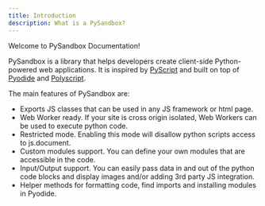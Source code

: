 ```yaml
---
title: Introduction
description: What is a PySandbox?
---
```


Welcome to PySandbox Documentation!

PySandbox is a library that helps developers create client-side Python-powered web applications. It is inspired by [PyScript](https://github.com/pyscript/pyscript) and built on top of [Pyodide](https://github.com/pyodide/pyodide) and [Polyscript](https://github.com/pyscript/polyscript).

The main features of PySandbox are:

- Exports JS classes that can be used in any JS framework or html page.
- Web Worker ready. If your site is cross origin isolated, Web Workers can be used to execute python code.
- Restricted mode. Enabling this mode will disallow python scripts access to js.document.
- Custom modules support. You can define your own modules that are accessible in the code.
- Input/Output support. You can easily pass data in and out of the python code blocks and display images and/or adding 3rd party JS integration.
- Helper methods for formatting code, find imports and installing modules in Pyodide.

